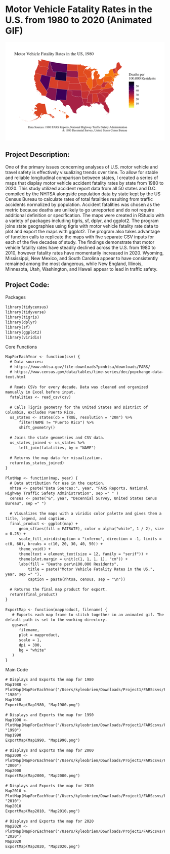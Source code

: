 # Motor Vehicle Fatality Rates in the U.S. from 1980 to 2020 (Animated GIF)

<img src="P1MotorDeaths.gif?raw=true"/>

## Project Description:
One of the primary issues concerning analyses of U.S. motor vehicle and travel safety is effectively visualizing trends over time. To allow for stable and reliable longitudinal comparison between states, I created a series of maps that display motor vehicle accident fatality rates by state from 1980 to 2020. This study utilized accident report data from all 50 states and D.C. compiled by the NHTSA alongside population data by state kept by the US Census Bureau to calculate rates of total fatalities resulting from traffic accidents normalized by population. Accident fatalities was chosen as the metric because deaths are unlikely to go unreported and do not require additional definition or specification. The maps were created in RStudio with a variety of packages including tigris, sf, dplyr, and ggplot2. The program joins state geographies using tigris with motor vehicle fatality rate data to plot and export the maps with ggplot2. The program also takes advantage of function calls to replicate the maps with five separate CSV inputs for each of the five decades of study. The findings demonstrate that motor vehicle fatality rates have steadily declined across the U.S. from 1980 to 2010, however fatality rates have momentarily increased in 2020. Wyoming, Mississippi, New Mexico, and South Carolina appear to have consistently remained among the most dangerous, while New England, Illinois, Minnesota, Utah, Washington, and Hawaii appear to lead in traffic safety. 

## Project Code:
Packages
```{r}
library(tidycensus)
library(tidyverse)
library(tigris)
library(dplyr)
library(sf)
library(ggplot2)
library(viridis)
```

Core Functions
```{r}
MapForEachYear <- function(csv) {
  # Data sources: 
  # https://www.nhtsa.gov/file-downloads?p=nhtsa/downloads/FARS/ 
  # https://www.census.gov/data/tables/time-series/dec/popchange-data-text.html
  
  # Reads CSVs for every decade. Data was cleaned and organized manually in Excel before input.
  fatalities <- read_csv(csv)

  # Calls Tigris geometry for the United States and District of Columbia, excludes Puerto Rico.
  us_states <- states(cb = TRUE, resolution = "20m") %>%
      filter(NAME != "Puerto Rico") %>%
      shift_geometry()
  
  # Joins the state geometries and CSV data.
  us_states_joined <- us_states %>%
      left_join(fatalities, by = "NAME")
  
  # Returns the map data for visualization.
  return(us_states_joined)
}

PlotMap <- function(map, year) {
  # Data attribution for use in the caption.
  nhtsa <- paste("Data Sources:", year, "FARS Reports, National Highway Traffic Safety Administration", sep =" " )
  census <- paste("&", year, "Decennial Survey, United States Cenus Bureau", sep =" ")
  
  # Visualizes the maps with a viridis color palette and gives them a title, legend, and caption.
  final_product <- ggplot(map) + 
      geom_sf(aes(fill = FATRATE), color = alpha("white", 1 / 2), size = 0.25) + 
      scale_fill_viridis(option = "inferno", direction = -1, limits = c(0, 60), breaks = c(10, 20, 30, 40, 50)) +
      theme_void() + 
      theme(text = element_text(size = 12, family = "serif")) +
      theme(plot.margin = unit(c(1, 1, 1, 1), "cm")) +
      labs(fill = "Deaths per\n100,000 Residents",
          title = paste("Motor Vehicle Fatality Rates in the US,", year, sep =" "),
          caption = paste(nhtsa, census, sep = "\n"))
  
  # Returns the final map product for export.
  return(final_product)
}

ExportMap <- function(mapproduct, filename) {
   # Exports each map frame to stitch together in an animated gif. The default path is set to the working directory.
   ggsave(
      filename,
      plot = mapproduct,
      scale = 1,
      dpi = 300,
      bg = "white"
   )
}
```

Main Code
```{r}
# Displays and Exports the map for 1980
Map1980 <- PlotMap(MapForEachYear("/Users/kyleobrien/Downloads/Project1/FARScsvs/FARS1980.csv"), "1980")
Map1980
ExportMap(Map1980, "Map1980.png")

# Displays and Exports the map for 1990
Map1990 <- PlotMap(MapForEachYear("/Users/kyleobrien/Downloads/Project1/FARScsvs/FARS1990.csv"), "1990")
Map1990
ExportMap(Map1990, "Map1990.png")

# Displays and Exports the map for 2000
Map2000 <- PlotMap(MapForEachYear("/Users/kyleobrien/Downloads/Project1/FARScsvs/FARS2000.csv"), "2000")
Map2000
ExportMap(Map2000, "Map2000.png")

# Displays and Exports the map for 2010
Map2010 <- PlotMap(MapForEachYear("/Users/kyleobrien/Downloads/Project1/FARScsvs/FARS2010.csv"), "2010")
Map2010
ExportMap(Map2010, "Map2010.png")

# Displays and Exports the map for 2020
Map2020 <- PlotMap(MapForEachYear("/Users/kyleobrien/Downloads/Project1/FARScsvs/FARS2020.csv"), "2020")
Map2020
ExportMap(Map2020, "Map2020.png")
```
